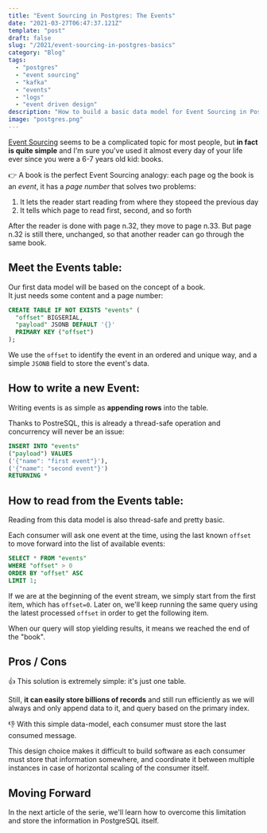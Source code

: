 ```yaml
---
title: "Event Sourcing in Postgres: The Events"
date: "2021-03-27T06:47:37.121Z"
template: "post"
draft: false
slug: "/2021/event-sourcing-in-postgres-basics"
category: "Blog"
tags:
  - "postgres"
  - "event sourcing"
  - "kafka"
  - "events"
  - "logs"
  - "event driven design"
description: "How to build a basic data model for Event Sourcing in PostgreSQL, and let multiple clients consume one or more topics."
image: "postgres.png"
---
```


[Event Sourcing][event-sourcing] seems to be a complicated topic for most people, but 
**in fact is quite simple** and I'm sure you've used it almost every day of your life 
ever since you were a 6-7 years old kid: books.

👉 A book is the perfect Event Sourcing analogy: each page og the book is an _event_, 
it has a _page number_ that solves two problems:

1. It lets the reader start reading from where they stopeed the previous day
2. It tells which page to read first, second, and so forth

After the reader is done with page n.32, they move to page n.33. But page n.32 is 
still there, unchanged, so that another reader can go through the same book.

## Meet the Events table:

Our first data model will be based on the concept of a book.  
It just needs some content and a page number:

```sql
CREATE TABLE IF NOT EXISTS "events" (
  "offset" BIGSERIAL,
  "payload" JSONB DEFAULT '{}'
  PRIMARY KEY ("offset")
);
```

We use the `offset` to identify the event in an ordered and unique way,
and a simple `JSONB` field to store the event's data.

## How to write a new Event:

Writing events is as simple as **appending rows** into the table. 

Thanks to PostreSQL, this is already a thread-safe operation and concurrency 
will never be an issue:

```sql
INSERT INTO "events" 
("payload") VALUES
('{"name": "first event"}'),
('{"name": "second event"}')
RETURNING *
```

## How to read from the Events table:

Reading from this data model is also thread-safe and pretty basic.

Each consumer will ask one event at the time, using the last known `offset` 
to move forward into the list of available events:

```sql
SELECT * FROM "events"
WHERE "offset" > 0
ORDER BY "offset" ASC
LIMIT 1;
```

If we are at the beginning of the event stream, we simply start from the first item, 
which has `offset=0`. Later on, we'll keep running the same query using the latest
processed `offset` in order to get the following item.

When our query will stop yielding results, it means we reached the end of the "book".

## Pros / Cons

👍 This solution is extremely simple: it's just one table. 

Still, **it can easily store billions of records** and still run efficiently as we will 
always and only append data to it, and  query based on the primary index.

👎 With this simple data-model, each consumer must store the last consumed message.

This design choice makes it difficult to build software as each consumer must store that 
information somewhere, and coordinate it between multiple instances in case of horizontal 
scaling of the consumer itself.

## Moving Forward

In the next article of the serie, we'll learn how to overcome this limitation and store the information in PostgreSQL itself.

[event-sourcing]: https://www.eventstore.com/blog/what-is-event-sourcing